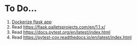 # To Do...

1. [Dockerize flask app](https://runnable.com/docker/python/dockerize-your-flask-application)
1. Read https://flask.palletsprojects.com/en/1.1.x/
1. Read https://docs.pytest.org/en/latest/index.html
1. Read https://pytest-cov.readthedocs.io/en/latest/index.html
